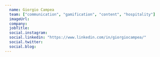 ```yaml
---
  name: Giorgio Campea
  team: ["communication", "gamification", "content", "hospitality"]
  imageUrl: 
  company: 
  jobTitle: 
  social.instagram: 
  social.linkedin: "https://www.linkedin.com/in/giorgiocampea/"
  social.twitter: 
  social.blog: 
---
```


